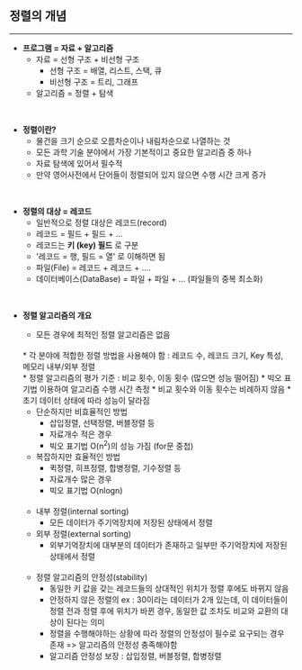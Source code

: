 정렬의 개념
---
<hr>

* __프로그램 = 자료 + 알고리즘__
    * 자료 = 선형 구조 + 비선형 구조
        * 선형 구조 = 배열, 리스트, 스택, 큐
        * 비선형 구조 = 트리, 그래프
    * 알고리즘 = 정렬 + 탐색

<br>

* __정렬이란?__
    * 물건을 크기 순으로 오름차순이나 내림차순으로 나열하는 것
    * 모든 과학 기술 분야에서 가장 기본적이고 중요한 알고리즘 중 하나
    * 자료 탐색에 있어서 필수적
    * 만약 영어사전에서 단어들이 정렬되어 있지 않으면 수행 시간 크게 증가

<br>

* __정렬의 대상 = 레코드__
    * 일반적으로 정렬 대상은 레코드(record)
    * 레코드 = 필드 + 필드 + ...
    * 레코드는 __키 (key) 필드__ 로 구분
    * '레코드 = 행, 필드 = 열' 로 이해하면 됨 
    * 파일(File) = 레코드 + 레코드 + ....
    * 데이터베이스(DataBase) = 파일 + 파일 + ... (파일들의 중복 최소화)

<br>

* __정렬 알고리즘의 개요__
    * 모든 경우에 최적인 정렬 알고리즘은 없음
    <br>
    * 각 분야에 적합한 정렬 방법을 사용해야 함 : 레코드 수, 레코드 크기, Key 특성, 메모리 내부/외부 정렬
    <br>
    * 정렬 알고리즘의 평가 기준 : 비교 횟수, 이동 횟수 (많으면 성능 떨어짐)
    * 빅오 표기법 이용하여 알고리즘 수행 시간 측정
    * 비교 횟수와 이동 횟수는 비례하지 않음
    * 초기 데이터 상태에 따라 성능이 달라짐

    <br>

    * 단순하지만 비효율적인 방법
        * 삽입정렬, 선택정렬, 버블정렬 등 
        * 자료개수 적은 경우
        * 빅오 표기법 O(n<sup>2</sup>)의 성능 가짐 (for문 중첩)
    * 복잡하지만 효율적인 방법
        * 퀵정렬, 히프정렬, 합병정렬, 기수정렬 등
        * 자료개수 많은 경우
        * 빅오 표기법 O(nlogn)

    <br>

    * 내부 정렬(internal sorting)
        * 모든 데이터가 주기억장치에 저장된 상태에서 정렬
    * 외부 정렬(external sorting)
        * 외부기억장치에 대부분의 데이터가 존재하고 일부만 주기억장치에 저장된 상태에서 정렬

    <br>

    * 정렬 알고리즘의 안정성(stability)
        * 동일한 키 값을 갖는 레코드들의 상대적인 위치가 정렬 후에도 바뀌지 않음
        * 안정하지 않은 정렬의 ex : 30이라는 데이터가 2개 있는데, 이 데이터들이 정렬 전과 정렬 후에 위치가 바뀐 경우, 동일한 값 조차도 비교와 교환의 대상이 된다는 의미
        * 정렬을 수행해야하는 상황에 따라 정렬의 안정성이 필수로 요구되는 경우 존재 => 알고리즘의 안정성 충족해야함
        * 알고리즘 안정성 보장 : 삽입정렬, 버블정렬, 합병정렬

<br>